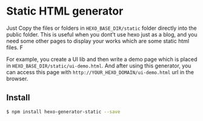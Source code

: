 # Static HTML generator

Just Copy the files or folders in `HEXO_BASE_DIR/static` folder directly into the public folder. This is useful when 
you dont't use hexo just as a blog, and you need some other pages to display your works which are some static html files. F

For example, you create a UI lib and then write a demo page which is placed in `HEXO_BASE_DIR/static/ui-demo.html`. And after using this generator, you can access this page with `http://YOUR_HEXO_DOMAIN/ui-demo.html` url in the browser.

## Install

``` bash
$ npm install hexo-generator-static --save
```
